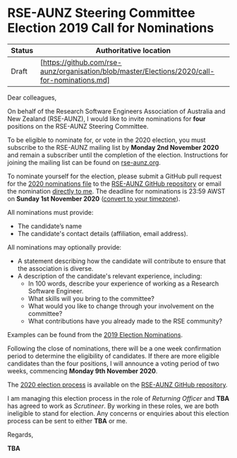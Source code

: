 # RSE-AUNZ Steering Committee Election 2019 Call for Nominations

| Status | Authoritative location |
| --- | --- |
| Draft | [https://github.com/rse-aunz/organisation/blob/master/Elections/2020/call-for-nominations.md] |

Dear colleagues,

On behalf of the Research Software Engineers Association of Australia and New Zealand (RSE-AUNZ), I would like to invite nominations for **four** positions on the RSE-AUNZ Steering Committee.

To be eligible to nominate for, or vote in the 2020 election, you must subscribe to the RSE-AUNZ mailing list by **Monday 2nd November 2020** and remain a subscriber until the completion of the election. Instructions for joining the mailing list can be found on [rse-aunz.org](https://rse-aunz.org/).

To nominate yourself for the election, please submit a GitHub pull request for the [2020 nominations file](https://github.com/rse-aunz/organisation/blob/master/Elections/2020/nominations.md) to the [RSE-AUNZ GitHub repository](https://github.com/rse-aunz/organization) or email the nomination [directly to me](mailto:TBA). The deadline for nominations is 23:59 AWST on **Sunday 1st November 2020** ([convert to your timezone]((https://www.timeanddate.com/worldclock/fixedtime.html?continent=australasia&sort=1&p1=196&iso=20190915T2359&msg=RSE-AUNZ%20Nominations%20Deadline))).

All nominations must provide:
* The candidate’s name
* The candidate's contact details (affiliation, email address).

All nominations may optionally provide:
* A statement describing how the candidate will contribute to ensure that the association is diverse.
* A description of the candidate's relevant experience, including:
   * In 100 words, describe your experience of working as a Research Software Engineer.
   * What skills will you bring to the committee?
   * What would you like to change through your involvement on the committee?
   * What contributions have you already made to the RSE community?

Examples can be found from the [2019 Election Nominations](https://github.com/rse-aunz/organisation/blob/master/Elections/2019/nominations.md).

Following the close of nominations, there will be a one week confirmation period to determine the eligibility of candidates. If there are more eligible candidates than the four positions, I will announce a voting period of two weeks, commencing **Monday 9th November 2020**.

The [2020 election process](https://github.com/rse-aunz/organisation/blob/master/Elections/2020/process.md) is available on the [RSE-AUNZ GitHub repository](https://github.com/rse-aunz/organisation/Election/).

I am managing this election process in the role of _Returning Officer_ and **TBA** has agreed to work as _Scrutineer_. By working in these roles, we are both ineligible to stand for election. Any concerns or enquiries about this election process can be sent to either **TBA** or me.

Regards,

**TBA**